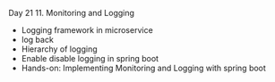 Day 21 11. Monitoring and Logging

- Logging framework in microservice
- log back
- Hierarchy of logging
- Enable disable logging in spring boot
- Hands-on: Implementing Monitoring and Logging with spring boot

